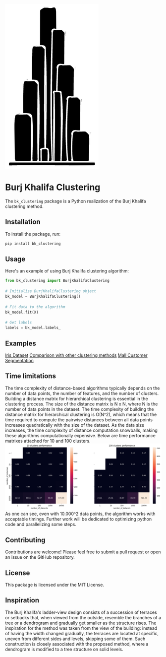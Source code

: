![Logo](https://github.com/IvanReznikov/bk_clustering/blob/main/docs/images/logo_white.png?raw=true)
# Burj Khalifa Clustering
The `bk_clustering` package is a Python realization of the Burj Khalifa clustering method.

## Installation

To install the package, run:
```python
pip install bk_clustering
```

## Usage

Here's an example of using Burj Khalifa clustering algorithm:
```python
from bk_clustering import BurjKhalifaClustering

# Initialize BurjKhalifaClustering object
bk_model = BurjKhalifaClustering()

# Fit data to the algorithm
bk_model.fit(X)

# Get labels
labels = bk_model.labels_
```

## Examples
[Iris Dataset](https://github.com/IvanReznikov/bk_clustering/blob/main/examples/iris_dataset.ipynb)
[Comparison with other clustering methods](https://github.com/IvanReznikov/bk_clustering/blob/main/examples/aggregation_dataset.ipynb)
[Mall Customer Segmentation](https://github.com/IvanReznikov/bk_clustering/blob/main/examples/Customer%20segmentation%20example.ipynb)

## Time limitations
The time complexity of distance-based algorithms typically depends on the number of data points, the number of features, and the number of clusters.
Building a distance matrix for hierarchical clustering is essential in the clustering process. The size of the distance matrix is N x N, where N is the number of data points in the dataset. The time complexity of building the distance matrix for hierarchical clustering is O(N^2), which means that the time required to compute the pairwise distances between all data points increases quadratically with the size of the dataset.
As the data size increases, the time complexity of distance computation snowballs, making these algorithms computationally expensive.
Below are time performance matrixes attached for 10 and 100 clusters.
![Time performance](https://github.com/IvanReznikov/bk_clustering/blob/main/docs/images/time_performance.png?raw=true)
As one can see, even with 10.000^2 data points, the algorithm works with acceptable timings.
Further work will be dedicated to optimizing python code and parallelizing some steps.

## Contributing
Contributions are welcome! Please feel free to submit a pull request or open an issue on the GitHub repository.

## License
This package is licensed under the MIT License.

## Inspiration
The Burj Khalifa's ladder-view design consists of a succession of terraces or setbacks that, when viewed from the outside, resemble the branches of a tree or a dendrogram and gradually get smaller as the structure rises. The inspiration for the method was taken from the view of the building: instead of having the width changed gradually, the terraces are located at specific, uneven from different sides and levels, skipping some of them. Such construction is closely associated with the proposed method, where a dendrogram is modified to a tree structure on solid levels.